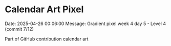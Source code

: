 # Calendar Art Pixel

Date: 2025-04-26 00:06:00
Message: Gradient pixel week 4 day 5 - Level 4 (commit 7/12)

Part of GitHub contribution calendar art
